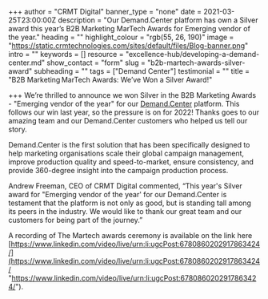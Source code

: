 +++
author = "CRMT Digital"
banner_type = "none"
date = 2021-03-25T23:00:00Z
description = "Our Demand.Center platform has own a Silver award this year’s B2B Marketing MarTech Awards for Emerging vendor of the year."
heading = ""
highlight_colour = "rgb(55, 26, 190)"
image = "https://static.crmtechnologies.com/sites/default/files/Blog-banner.png"
intro = ""
keywords = []
resource = "excellence-hub/developing-a-demand-center.md"
show_contact = "form"
slug = "b2b-martech-awards-silver-award"
subheading = ""
tags = ["Demand Center"]
testimonial = ""
title = "B2B Marketing MarTech Awards: We’ve Won a Silver Award!"

+++
We’re thrilled to announce we won Silver in the B2B Marketing Awards - "Emerging vendor of the year" for our [Demand.Center](https://www.demand.center/) platform. This follows our win last year, so the pressure is on for 2022! Thanks goes to our amazing team and our Demand.Center customers who helped us tell our story.

Demand.Center is the first solution that has been specifically designed to help marketing organisations scale their global campaign management, improve production quality and speed-to-market, ensure consistency, and provide 360-degree insight into the campaign production process.

Andrew Freeman, CEO of CRMT Digital commented, “This year's Silver award for "Emerging vendor of the year' for our Demand.Center is testament that the platform is not only as good, but is standing tall among its peers in the industry. We would like to thank our great team and our customers for being part of the journey.”

A recording of The Martech awards ceremony is available on the link here [https://www.linkedin.com/video/live/urn:li:ugcPost:6780860202917863424/](https://www.linkedin.com/video/live/urn:li:ugcPost:6780860202917863424/ "https://www.linkedin.com/video/live/urn:li:ugcPost:6780860202917863424/"). 